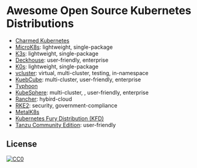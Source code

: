 # Awesome Open Source Kubernetes Distributions

- [Charmed Kubernetes](https://github.com/charmed-kubernetes/bundle)
- [MicroK8s](https://github.com/canonical/microk8s): lightweight, single-package
- [K3s](https://github.com/k3s-io/k3s): lightweight, single-package
- [Deckhouse](https://github.com/deckhouse/deckhouse): user-friendly, enterprise
- [K0s](https://github.com/k0sproject/k0s): lightweight, single-package
- [vcluster](https://github.com/loft-sh/vcluster): virtual, multi-cluster, testing, in-namespace
- [KuebCube](https://github.com/kubecube-io/KubeCube): multi-cluster, user-friendly, enterprise
- [Typhoon](https://github.com/poseidon/typhoon)
- [KubeSphere](https://github.com/kubesphere/kubesphere): multi-cluster, , user-friendly, enterprise
- [Rancher](https://github.com/rancher/rancher): hybird-cloud
- [RKE2](https://github.com/rancher/rke2): security, government-compliance
- [MetalK8s](https://github.com/scality/metalk8s)
- [Kubernetes Fury Distribution (KFD)](https://github.com/sighupio/fury-distribution)
- [Tanzu Community Edition](https://github.com/vmware-tanzu/community-edition): user-friendly

## License

[![CC0](https://mirrors.creativecommons.org/presskit/buttons/88x31/svg/cc-zero.svg)](https://creativecommons.org/publicdomain/zero/1.0)

